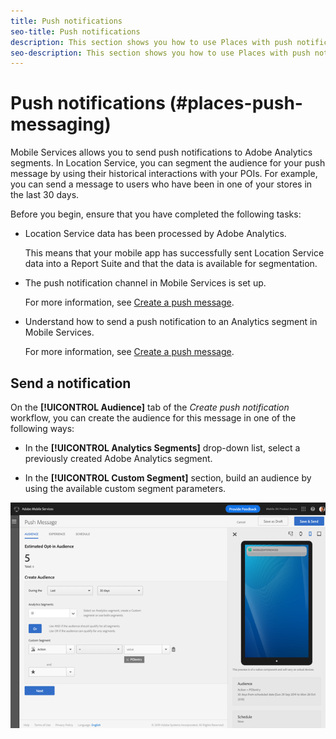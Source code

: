 ```yaml
---
title: Push notifications
seo-title: Push notifications
description: This section shows you how to use Places with push notifications.
seo-description: This section shows you how to use Places with push notifications.
---
```


# Push notifications (#places-push-messaging)

Mobile Services allows you to send push notifications to Adobe Analytics segments. In Location Service, you can segment the audience for your push message by using their historical interactions with your POIs. For example, you can send a message to users who have been in one of your stores in the last 30 days.

Before you begin, ensure that you have completed the following tasks:

* Location Service data has been processed by Adobe Analytics.

  This means that your mobile app has successfully sent Location Service data into a Report Suite and that the data is available for segmentation.

* The push notification channel in Mobile Services is set up.

  For more information, see [Create a push message](https://docs.adobe.com/content/help/en/mobile-services/using/manage-app-settings-ug/configuring-app/prerequisites-push-messaging.html).

* Understand how to send a push notification to an Analytics segment in Mobile Services.

  For more information, see [Create a push message](https://docs.adobe.com/content/help/en/mobile-services/using/messaging-ug/push-messages/t-create-push-message.html).

## Send a notification

On the **[!UICONTROL Audience]** tab of the *Create push notification* workflow, you can create the audience for this message in one of the following ways:

* In the **[!UICONTROL Analytics Segments]** drop-down list, select a previously created Adobe Analytics segment.

* In the **[!UICONTROL Custom Segment]** section, build an audience by using the available custom segment parameters.

![setting up a push message](/help/assets/push-set-up.png)